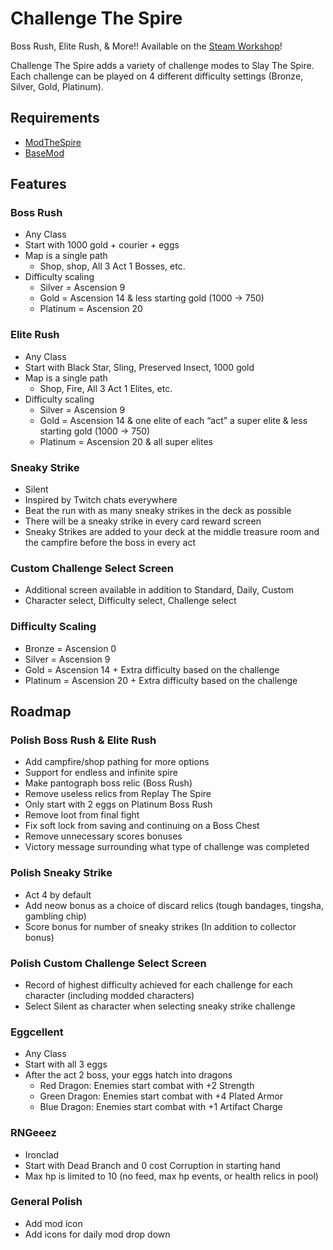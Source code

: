 # Challenge The Spire

Boss Rush, Elite Rush, & More!! Available on the [Steam Workshop](https://steamcommunity.com/sharedfiles/filedetails/?id=1696570507)!

Challenge The Spire adds a variety of challenge modes to Slay The Spire. Each challenge can be played on 4 different difficulty settings (Bronze, Silver, Gold, Platinum).

## Requirements

- [ModTheSpire](https://github.com/kiooeht/ModTheSpire)
- [BaseMod](https://github.com/daviscook477/BaseMod)

## Features

### Boss Rush

- Any Class
- Start with 1000 gold + courier + eggs
- Map is a single path
  - Shop, shop, All 3 Act 1 Bosses, etc.
- Difficulty scaling
  - Silver = Ascension  9
  - Gold = Ascension  14 & less starting gold (1000 -> 750)
  - Platinum = Ascension  20

### Elite Rush

- Any Class
- Start with Black Star, Sling, Preserved Insect, 1000 gold
- Map is a single path
  - Shop, Fire, All 3 Act 1 Elites, etc.
- Difficulty scaling
  - Silver =  Ascension 9
  - Gold = Ascension 14 & one elite of each “act” a super elite & less starting gold (1000 -> 750)
  - Platinum = Ascension 20 & all super elites
  
### Sneaky Strike

- Silent
- Inspired by Twitch chats everywhere
- Beat the run with as many sneaky strikes in the deck as possible
- There will be a sneaky strike in every card reward screen
- Sneaky Strikes are added to your deck at the middle treasure room and the campfire before the boss in every act

### Custom Challenge Select Screen

- Additional screen available in addition to Standard, Daily, Custom
- Character select, Difficulty select, Challenge select

### Difficulty Scaling

- Bronze = Ascension 0
- Silver = Ascension 9
- Gold = Ascension 14 + Extra difficulty based on the challenge
- Platinum = Ascension 20 + Extra difficulty based on the challenge

## Roadmap 

### Polish Boss Rush & Elite Rush

- Add campfire/shop pathing for more options
- Support for endless and infinite spire
- Make pantograph boss relic (Boss Rush)
- Remove useless relics from Replay The Spire
- Only start with 2 eggs on Platinum Boss Rush 
- Remove loot from final fight
- Fix soft lock from saving and continuing on a Boss Chest
- Remove unnecessary scores bonuses
- Victory message surrounding what type of challenge was completed

### Polish Sneaky Strike

- Act 4 by default
- Add neow bonus as a choice of discard relics (tough bandages, tingsha, gambling chip)
- Score bonus for number of sneaky strikes (In addition to collector bonus)

### Polish Custom Challenge Select Screen

- Record of highest difficulty achieved for each challenge for each character (including modded characters)
- Select Silent as character when selecting sneaky strike challenge

### Eggcellent

- Any Class
- Start with all 3 eggs
- After the act 2 boss, your eggs hatch into dragons
  - Red Dragon: Enemies start combat with +2 Strength
  - Green Dragon: Enemies start combat with +4 Plated Armor
  - Blue Dragon: Enemies start combat with +1 Artifact Charge

### RNGeeez

- Ironclad
- Start with Dead Branch and 0 cost Corruption in starting hand
- Max hp is limited to 10 (no feed, max hp events, or health relics in pool)

### General Polish

- Add mod icon
- Add icons for daily mod drop down